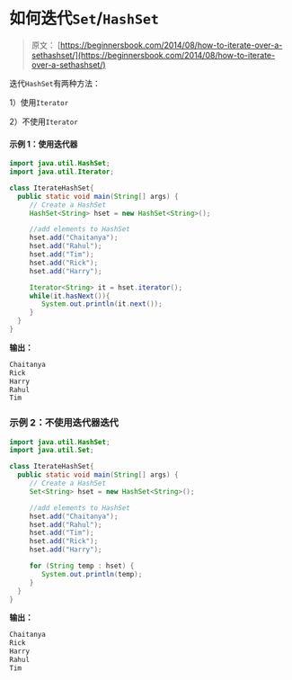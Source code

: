 # 如何迭代`Set`/`HashSet`

> 原文： [https://beginnersbook.com/2014/08/how-to-iterate-over-a-sethashset/](https://beginnersbook.com/2014/08/how-to-iterate-over-a-sethashset/)

迭代`HashSet`有两种方法：

1）使用`Iterator`

2）不使用`Iterator`

#### 示例 1：使用迭代器

```java
import java.util.HashSet;
import java.util.Iterator;

class IterateHashSet{ 
  public static void main(String[] args) {
     // Create a HashSet
     HashSet<String> hset = new HashSet<String>();

     //add elements to HashSet
     hset.add("Chaitanya");
     hset.add("Rahul");
     hset.add("Tim");
     hset.add("Rick");
     hset.add("Harry");

     Iterator<String> it = hset.iterator();
     while(it.hasNext()){
        System.out.println(it.next());
     }
  }
}
```

**输出：**

```java
Chaitanya
Rick
Harry
Rahul
Tim
```

### 示例 2：不使用迭代器迭代

```java
import java.util.HashSet;
import java.util.Set;

class IterateHashSet{ 
  public static void main(String[] args) {
     // Create a HashSet
     Set<String> hset = new HashSet<String>();

     //add elements to HashSet
     hset.add("Chaitanya");
     hset.add("Rahul");
     hset.add("Tim");
     hset.add("Rick");
     hset.add("Harry");

     for (String temp : hset) {
        System.out.println(temp);
     }
  }
}
```

**输出：**

```java
Chaitanya
Rick
Harry
Rahul
Tim
```